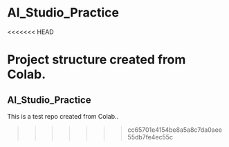 # AI_Studio_Practice
<<<<<<< HEAD

Project structure created from Colab.
=======
## AI_Studio_Practice
This is a test repo created from Colab..
>>>>>>> cc65701e4154be8a5a8c7da0aee55db7fe4ec55c
